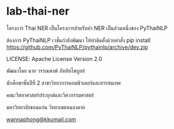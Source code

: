 # lab-thai-ner

โครงการ Thai NER เป็นโครงการสำหรับทำ NER เป็นส่วนหนึ่งของ PyThaiNLP

ต้องการ PyThaiNLP เวชั่นกำลังพัฒนา ให้ทำติดตั้งด้วยคำสั่ง pip install https://github.com/PyThaiNLP/pythainlp/archive/dev.zip



LICENSE: Apache License Version 2.0



พัฒนาโดย นาย วรรณพงษ์ ภัททิยไพบูลย์

นักศึกษาชั้นปีที่ 2 สาขาวิทยาการคอมพิวเตอร์และสารสนเทศ

คณะวิทยาศาสตร์ประยุกต์และวิศวกรรมศาสตร์

มหาวิทยาลัยขอนแก่น วิทยาเขตหนองคาย

wannaphong@kkumail.com